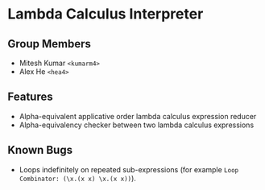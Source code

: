 # Lambda Calculus Interpreter

## Group Members

- Mitesh Kumar `<kumarm4>`
- Alex He `<hea4>`

## Features

- Alpha-equivalent applicative order lambda calculus expression reducer
- Alpha-equivalency checker between two lambda calculus expressions

## Known Bugs

- Loops indefinitely on repeated sub-expressions (for example `Loop Combinator: (\x.(x x) \x.(x x))`).
